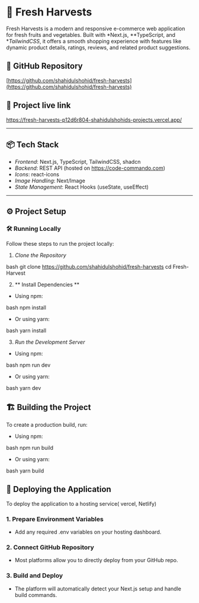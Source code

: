 # 🥬 Fresh Harvests

Fresh Harvests is a modern and responsive e-commerce web application for fresh fruits and vegetables. Built with *Next.js, **TypeScript, and **TailwindCSS*, it offers a smooth shopping experience with features like dynamic product details, ratings, reviews, and related product suggestions.

## 📂 GitHub Repository

[https://github.com/shahidulshohid/fresh-harvests](https://github.com/shahidulshohid/fresh-harvests)

## 📂 Project live link 

https://fresh-harvests-p12d6r804-shahidulshohids-projects.vercel.app/

---

## 📦 Tech Stack

- *Frontend*: Next.js, TypeScript, TailwindCSS, shadcn
- *Backend*: REST API (hosted on https://code-commando.com)
- *Icons*: react-icons
- *Image Handling*: Next/Image
- *State Management*: React Hooks (useState, useEffect)

---

## ⚙ Project Setup

### 🛠 Running Locally

Follow these steps to run the project locally:

1. *Clone the Repository*

bash
git clone https://github.com/shahidulshohid/fresh-harvests
cd Fresh-Harvest


2. ** Install Dependencies **

- Using npm:

bash
npm install



- Or using yarn:

bash
yarn install



3. *Run the Development Server*
  - Using npm:

bash
npm run dev



- Or using yarn:

bash
yarn dev



## 🏗 Building the Project

To create a production build, run:

- Using npm:

bash
npm run build


- Or using yarn:

bash
yarn build


## 🚀 Deploying the Application

To deploy the application to a hosting service( vercel, Netlify)

### 1. Prepare Environment Variables

- Add any required .env variables on your hosting dashboard.

### 2. Connect GitHub Repository

- Most platforms allow you to directly deploy from your GitHub repo.

### 3. Build and Deploy

- The platform will automatically detect your Next.js setup and handle build commands.